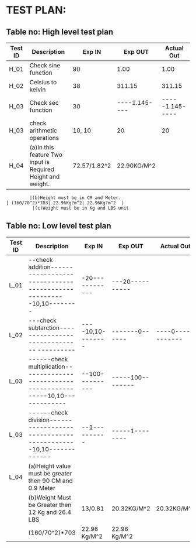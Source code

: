 # TEST PLAN:

## Table no: High level test plan

| **Test ID** | **Description**                                              | **Exp IN** | **Exp OUT** | **Actual Out** |    
|-------------|--------------------------------------------------------------|------------|-------------|----------------|
|  H_01       |    Check sine function                                       |  90        |   1.00      | 1.00           |
|  H_02       |                Celsius to kelvin                             |      38    |    311.15   |     311.15     |
|  H_03       |     Check sec function                                       |  30        |----1.145----|-----1.145----- |
|  H_03       |     check arithmetic operations                         |  10, 10    |    20       |     20         |  
|  H_04        |(a)In this feature Two input is Required Height and weight.   | 72.57/1.82^2|22.90KG/M^2   ||22.90KG/M^2 |  
                                                                                                                                 
             |(b)Height must be in CM and Meter.                            | (160/70^2)*703| 22.96Kg?m^2| 22.96Kg?m^2  | 
              |(c)Weight must be in Kg and LBS unit
## Table no: Low level test plan

| **Test ID** | **Description**                                              | **Exp IN** | **Exp OUT** | **Actual Out** |
|-------------|--------------------------------------------------------------|------------|-------------|----------------|
|  L_01       |--check addition----------------------------------------------------10,10--------|  -20------------|---20----------|
|  L_02       |---check subtarction------------------------------  ----------|  ----10,10--------|-------0------|----0------------|
|  L_03       |------check multiplication-------------------------------------------10,10-------------|  --100----------|-----100--------|
|  L_03       |------check division-------------------------------------------10,10-------------|  --1----------|-----1--------|
|  L_04       | (a)Height value must be greater then 90 CM and 0.9 Meter
|             |(b)Weight Must be Greater then 12 Kg and 26.4 LBS             |13/0.81       |20.32KG/M^2   |20.32KG/M^2    |
                                                                              |(160/70^2)*703| 22.96 Kg/M^2  | 22.96 Kg/M^2|               
